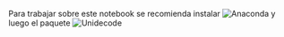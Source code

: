 Para trabajar sobre este notebook se recomienda instalar ![Anaconda](https://www.anaconda.com/download/) y luego el paquete ![Unidecode](https://anaconda.org/anaconda/unidecode)

